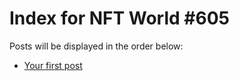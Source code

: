 # Index for NFT World #605
Posts will be displayed in the order below:

- [Your first post](./001-first.md)

